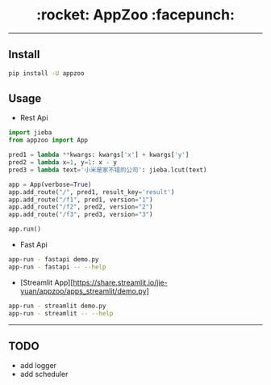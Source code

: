 <h1 align = "center">:rocket: AppZoo :facepunch:</h1>

---

## Install
```bash
pip install -U appzoo
```
## Usage
- Rest Api
```python
import jieba
from appzoo import App

pred1 = lambda **kwargs: kwargs['x'] + kwargs['y']
pred2 = lambda x=1, y=1: x - y
pred3 = lambda text='小米是家不错的公司': jieba.lcut(text)

app = App(verbose=True)
app.add_route("/", pred1, result_key='result')
app.add_route("/f1", pred1, version="1")
app.add_route("/f2", pred2, version="2")
app.add_route("/f3", pred3, version="3")

app.run()
```

- Fast Api
```bash
app-run - fastapi demo.py
app-run - fastapi -- --help
```

- [Streamlit App][https://share.streamlit.io/jie-yuan/appzoo/apps_streamlit/demo.py]
```bash
app-run - streamlit demo.py
app-run - streamlit -- --help
```

---
## TODO
- add logger
- add scheduler
